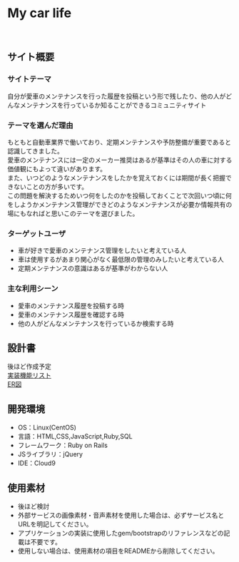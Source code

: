 # My car life
​
## サイト概要
### サイトテーマ
自分が愛車のメンテナンスを行った履歴を投稿という形で残したり、他の人がどんなメンテナンスを行っているか知ることができるコミュニティサイト
​
### テーマを選んだ理由
もともと自動車業界で働いており、定期メンテナンスや予防整備が重要であると認識してきました。<br>
愛車のメンテナンスには一定のメーカー推奨はあるが基準はその人の車に対する価値観にもよって違いがあります。<br>
また、いつどのようなメンテナンスをしたかを覚えておくには期間が長く把握できないことの方が多いです。<br>
この問題を解決するためいつ何をしたのかを投稿しておくことで次回いつ頃に何をしようかメンテナンス管理ができどのようなメンテナンスが必要か情報共有の場にもなればと思いこのテーマを選びました。
​
### ターゲットユーザ
- 車が好きで愛車のメンテナンス管理をしたいと考えている人
- 車は使用するがあまり関心がなく最低限の管理のみしたいと考えている人
- 定期メンテナンスの意識はあるが基準がわからない人
​
### 主な利用シーン
- 愛車のメンテナンス履歴を投稿する時
- 愛車のメンテナンス履歴を確認する時
- 他の人がどんなメンテナンスを行っているか検索する時
​
## 設計書
後ほど作成予定<br>
[実装機能リスト](https://docs.google.com/spreadsheets/d/1FHeK0-9wnl81rhhS32VWPM6Vr1RX00qmzDoQNSH0STU/edit?usp=sharing)<br>
[ER図](https://drive.google.com/file/d/1GDxDdQQAa71xxGwXjV4QfT-caq15mwz3/view?usp=sharing)
​
## 開発環境
- OS：Linux(CentOS)
- 言語：HTML,CSS,JavaScript,Ruby,SQL
- フレームワーク：Ruby on Rails
- JSライブラリ：jQuery
- IDE：Cloud9
​
## 使用素材
- 後ほど検討
- 外部サービスの画像素材・音声素材を使用した場合は、必ずサービス名とURLを明記してください。
- アプリケーションの実装に使用したgem/bootstrapのリファレンスなどの記載は不要です。
- 使用しない場合は、使用素材の項目をREADMEから削除してください。